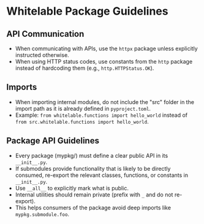# Whitelable Package Guidelines

## API Communication

- When communicating with APIs, use the `httpx` package unless explicitly instructed otherwise.
- When using HTTP status codes, use constants from the `http` package instead of hardcoding them (e.g., `http.HTTPStatus.OK`).

## Imports

- When importing internal modules, do not include the "src" folder in the import path as it is already defined in `pyproject.toml`.
- Example: `from whitelable.functions import hello_world` instead of `from src.whitelable.functions import hello_world`.

## Package API Guidelines

- Every package (mypkg/) must define a clear public API in its `__init__.py`.
- If submodules provide functionality that is likely to be directly consumed, re-export the relevant classes, functions, or constants in `__init__.py`.
- Use `__all__` to explicitly mark what is public.
- Internal utilities should remain private (prefix with `_` and do not re-export).
- This helps consumers of the package avoid deep imports like `mypkg.submodule.foo`.
